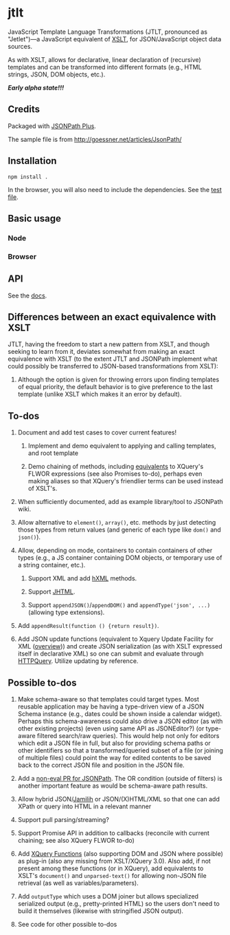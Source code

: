 # jtlt

JavaScript Template Language Transformations (JTLT, pronounced as
"Jetlet")—a JavaScript equivalent of [XSLT](http://www.w3.org/Style/XSL/),
for JSON/JavaScript object data sources.

As with XSLT, allows for declarative, linear declaration of
(recursive) templates and can be transformed into different
formats (e.g., HTML strings, JSON, DOM objects, etc.).

***Early alpha state!!!***

## Credits

Packaged with [JSONPath Plus](https://github.com/s3u/JSONPath).

The sample file is from <http://goessner.net/articles/JsonPath/>

## Installation

```shell
npm install .
```

In the browser, you will also need to include the dependencies.
See the [test file](test/test.html).

## Basic usage

### Node

### Browser

## API

See the [docs](docs/API.md).

## Differences between an exact equivalence with XSLT

JTLT, having the freedom to start a new pattern from XSLT, and though
seeking to learn from it, deviates somewhat from making an exact
equivalence with XSLT (to the extent JTLT and JSONPath implement
what could possibly be transferred to JSON-based transformations
from XSLT):

1.  Although the option is given for throwing errors upon finding
    templates of equal priority, the default behavior is to give
    preference to the last template (unlike XSLT which makes it an
    error by default).

## To-dos

1.  Document and add test cases to cover current features!

    1.  Implement and demo equivalent to applying and calling templates, and
        root template

    2.  Demo chaining of methods, including [equivalents](http://www.saxonica.com/papers/XTech2005/mhkpaper.html#S4.)
        to XQuery's FLWOR expressions (see also Promises to-do), perhaps
        even making aliases so that XQuery's friendlier terms can be used
        instead of XSLT's.

2.  When sufficiently documented, add as example library/tool to
    JSONPath wiki.

3.  Allow alternative to `element()`, `array()`, etc. methods by just
    detecting those types from return values (and generic of each
    type like `dom()` and `json()`).

4.  Allow, depending on mode, containers to contain containers of other
    types (e.g., a JS container containing DOM objects, or temporary use
    of a string container, etc.).

    1.  Support XML and add [hXML](https://github.com/brettz9/hxml) methods.

    2.  Support [JHTML](https://github.com/brettz9/jhtml).

    3.  Support `appendJSON()`/`appendDOM()` and
        `appendType('json', ...)` (allowing type extensions).

5.  Add `appendResult(function () {return result})`.

6.  Add JSON update functions (equivalent to Xquery Update Facility for
    XML ([overview](http://www.xmlplease.com/xquery-update))) and create
    JSON serialization (as with XSLT expressed itself in declarative XML)
    so one can submit and evaluate
    through [HTTPQuery](https://github.com/brettz9/httpquery). Utilize
    updating by reference.

## Possible to-dos

1.  Make schema-aware so that templates could target types. Most reusable
    application may be having a type-driven view of a JSON Schema instance
    (e.g., dates could be shown inside a calendar widget). Perhaps this
    schema-awareness could also drive a JSON editor (as with other existing
    projects) (even using same API as JSONEditor?) (or type-aware filtered
    search/raw queries). This would help not only for editors which edit a
    JSON file in full, but also for providing schema paths or other identifiers
    so that a transformed/queried subset of a file (or joining of multiple
    files) could point the way for edited contents to be saved back to the
    correct JSON file and position in the JSON file.

2.  Add a [non-eval PR for JSONPath](https://github.com/s3u/JSONPath/pull/4).
    The OR condition (outside of filters) is another important feature as
    would be schema-aware path results.

3.  Allow hybrid JSON/[Jamilih](https://github.com/brettz9/jamilih) or
    JSON/(X)HTML/XML so that one can add
    XPath or query into HTML in a relevant manner

4.  Support pull parsing/streaming?

5.  Support Promise API in addition to callbacks (reconcile with
    current chaining; see also XQuery FLWOR to-do)

6.  Add [XQuery Functions](https://code.google.com/p/jsxqueryparser/source/browse/trunk/jsxqueryparser/XQueryParser.js#1768)
    (also supporting DOM and JSON where possible) as plug-in (also any
    missing from XSLT/XQuery 3.0). Also add, if not present among these
    functions (or in XQuery), add equivalents to XSLT's
    `document()` and `unparsed-text()` for allowing non-JSON file
    retrieval (as well as variables/parameters).

7.  Add `outputType` which uses a DOM joiner but allows specialized
    serialized output (e.g., pretty-printed HTML) so the users
    don't need to build it themselves (likewise with stringified
    JSON output).

8.  See code for other possible to-dos
